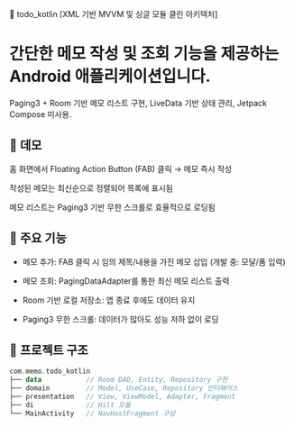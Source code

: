 📝 todo_kotlin
[XML 기반 MVVM 및 싱글 모듈 클린 아키텍처]

# 간단한 메모 작성 및 조회 기능을 제공하는 Android 애플리케이션입니다.
Paging3 + Room 기반 메모 리스트 구현, LiveData 기반 상태 관리, Jetpack Compose 미사용.

## 🚀 데모
홈 화면에서 Floating Action Button (FAB) 클릭 → 메모 즉시 작성

작성된 메모는 최신순으로 정렬되어 목록에 표시됨

메모 리스트는 Paging3 기반 무한 스크롤로 효율적으로 로딩됨

## 🎯 주요 기능
- 메모 추가: FAB 클릭 시 임의 제목/내용을 가진 메모 삽입 (개발 중: 모달/폼 입력)

- 메모 조회: PagingDataAdapter를 통한 최신 메모 리스트 출력

- Room 기반 로컬 저장소: 앱 종료 후에도 데이터 유지

- Paging3 무한 스크롤: 데이터가 많아도 성능 저하 없이 로딩

## 🧱 프로젝트 구조
``` kotlin
com.memo.todo_kotlin
├── data           // Room DAO, Entity, Repository 구현
├── domain         // Model, UseCase, Repository 인터페이스
├── presentation   // View, ViewModel, Adapter, Fragment
├── di             // Hilt 모듈
└── MainActivity   // NavHostFragment 구성
```









